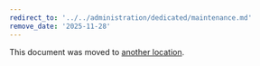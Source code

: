 ```yaml
---
redirect_to: '../../administration/dedicated/maintenance.md'
remove_date: '2025-11-28'
---
```


<!-- markdownlint-disable -->

This document was moved to [another location](../../administration/dedicated/maintenance.md).

<!-- This redirect file can be deleted after <2025-11-28>. -->
<!-- Redirects that point to other docs in the same project expire in three months. -->
<!-- Redirects that point to docs in a different project or site (for example, link is not relative and starts with `https:`) expire in one year. -->
<!-- Before deletion, see: https://docs.gitlab.com/development/documentation/redirects -->
